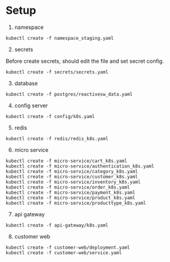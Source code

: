 # Setup

1. namespace

```shell
kubectl create -f namespace_staging.yaml
```

2. secrets

Before create secrets, should edit the file and set secret config.

```shell
kubectl create -f secrets/secrets.yaml
```

3. database

```shell
kubectl create -f postgres/reactivesw_data.yaml
```

4. config server

```shell
kubectl create -f config/k8s.yaml
```

5. redis

```shell
kubectl create -f redis/redis_k8s.yaml
```

6. micro service

```shell
kubectl create -f micro-service/cart_k8s.yaml
kubectl create -f micro-service/authentication_k8s.yaml
kubectl create -f micro-service/category_k8s.yaml
kubectl create -f micro-service/customer_k8s.yaml
kubectl create -f micro-service/inventory_k8s.yaml
kubectl create -f micro-service/order_k8s.yaml
kubectl create -f micro-service/payment_k8s.yaml
kubectl create -f micro-service/product_k8s.yaml
kubectl create -f micro-service/producttype_k8s.yaml
```

7. api gateway

```shell
kubectl create -f api-gateway/k8s.yaml
```

8. customer web

```shell
kubectl create -f customer-web/deployment.yaml
kubectl create -f customer-web/service.yaml
```